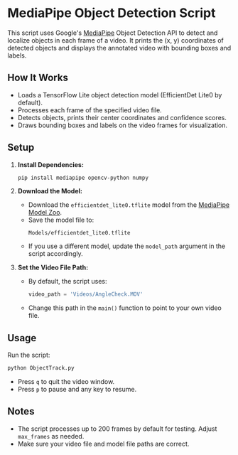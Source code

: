 # MediaPipe Object Detection Script

This script uses Google's [MediaPipe](https://developers.google.com/mediapipe) Object Detection API to detect and localize objects in each frame of a video. It prints the (x, y) coordinates of detected objects and displays the annotated video with bounding boxes and labels.

## How It Works

- Loads a TensorFlow Lite object detection model (EfficientDet Lite0 by default).
- Processes each frame of the specified video file.
- Detects objects, prints their center coordinates and confidence scores.
- Draws bounding boxes and labels on the video frames for visualization.

## Setup

1. **Install Dependencies:**
   ```bash
   pip install mediapipe opencv-python numpy
   ```

2. **Download the Model:**
   - Download the `efficientdet_lite0.tflite` model from the [MediaPipe Model Zoo](https://developers.google.com/mediapipe/solutions/vision/object_detector#models).
   - Save the model file to:
     ```
     Models/efficientdet_lite0.tflite
     ```
   - If you use a different model, update the `model_path` argument in the script accordingly.

3. **Set the Video File Path:**
   - By default, the script uses:
     ```python
     video_path = 'Videos/AngleCheck.MOV'
     ```
   - Change this path in the `main()` function to point to your own video file.

## Usage

Run the script:
```bash
python ObjectTrack.py
```

- Press `q` to quit the video window.
- Press `p` to pause and any key to resume.

## Notes

- The script processes up to 200 frames by default for testing. Adjust `max_frames` as needed.
- Make sure your video file and model file paths are correct.
